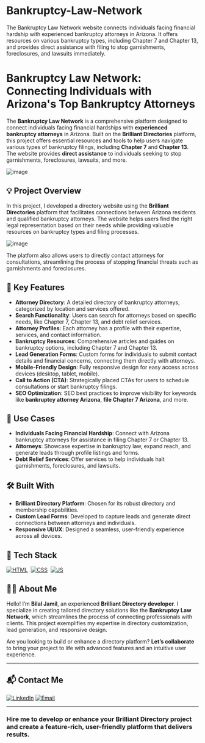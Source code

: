 # Bankruptcy-Law-Network
The Bankruptcy Law Network website connects individuals facing financial hardship with experienced bankruptcy attorneys in Arizona. It offers resources on various bankruptcy types, including Chapter 7 and Chapter 13, and provides direct assistance with filing to stop garnishments, foreclosures, and lawsuits immediately.
# Bankruptcy Law Network: Connecting Individuals with Arizona's Top Bankruptcy Attorneys

The **Bankruptcy Law Network** is a comprehensive platform designed to connect individuals facing financial hardships with **experienced bankruptcy attorneys** in Arizona. Built on the **Brilliant Directories** platform, this project offers essential resources and tools to help users navigate various types of bankruptcy filings, including **Chapter 7** and **Chapter 13**. The website provides **direct assistance** to individuals seeking to stop garnishments, foreclosures, lawsuits, and more.

![image](https://github.com/user-attachments/assets/7f3827e7-99ce-4b00-85d3-9b4ebdfd3686)

## 💡 Project Overview

In this project, I developed a directory website using the **Brilliant Directories** platform that facilitates connections between Arizona residents and qualified bankruptcy attorneys. The website helps users find the right legal representation based on their needs while providing valuable resources on bankruptcy types and filing processes.

![image](https://github.com/user-attachments/assets/c2787cba-5480-49b8-9269-fb4ef4b699cd)

The platform also allows users to directly contact attorneys for consultations, streamlining the process of stopping financial threats such as garnishments and foreclosures.

## 🚀 Key Features

- **Attorney Directory**: A detailed directory of bankruptcy attorneys, categorized by location and services offered.
- **Search Functionality**: Users can search for attorneys based on specific needs, like Chapter 7, Chapter 13, and debt relief services.
- **Attorney Profiles**: Each attorney has a profile with their expertise, services, and contact information.
- **Bankruptcy Resources**: Comprehensive articles and guides on bankruptcy options, including Chapter 7 and Chapter 13.
- **Lead Generation Forms**: Custom forms for individuals to submit contact details and financial concerns, connecting them directly with attorneys.
- **Mobile-Friendly Design**: Fully responsive design for easy access across devices (desktop, tablet, mobile).
- **Call to Action (CTA)**: Strategically placed CTAs for users to schedule consultations or start bankruptcy filings.
- **SEO Optimization**: SEO best practices to improve visibility for keywords like **bankruptcy attorney Arizona**, **file Chapter 7 Arizona**, and more.

## 💼 Use Cases

- **Individuals Facing Financial Hardship**: Connect with Arizona bankruptcy attorneys for assistance in filing Chapter 7 or Chapter 13.
- **Attorneys**: Showcase expertise in bankruptcy law, expand reach, and generate leads through profile listings and forms.
- **Debt Relief Services**: Offer services to help individuals halt garnishments, foreclosures, and lawsuits.

## 🛠️ Built With

- **Brilliant Directory Platform**: Chosen for its robust directory and membership capabilities.
- **Custom Lead Forms**: Developed to capture leads and generate direct connections between attorneys and individuals.
- **Responsive UI/UX**: Designed a seamless, user-friendly experience across all devices.

## 📌 Tech Stack
[![HTML](https://img.shields.io/badge/html5%20-%23E34F26.svg?&style=for-the-badge&logo=html5&logoColor=white)](https://github.com/yourusername/Baby-Support-Services/search?l=html)&nbsp;
[![CSS](https://img.shields.io/badge/css3%20-%231572B6.svg?&style=for-the-badge&logo=css3&logoColor=white)](https://github.com/yourusername/Baby-Support-Services/search?l=css)&nbsp;
[![JS](https://img.shields.io/badge/javascript%20-%23323330.svg?&style=for-the-badge&logo=javascript&logoColor=%23F7DF1E)](https://github.com/yourusername/Baby-Support-Services/search?l=javascript)

## 👨‍💻 About Me

Hello! I’m **Bilal Jamil**, an experienced **Brilliant Directory developer**. I specialize in creating tailored directory solutions like the **Bankruptcy Law Network**, which streamlines the process of connecting professionals with clients. This project exemplifies my expertise in directory customization, lead generation, and responsive design.

Are you looking to build or enhance a directory platform? **Let’s collaborate** to bring your project to life with advanced features and an intuitive user experience.

---

## 📬 Contact Me

[![LinkedIn](https://img.shields.io/badge/LinkedIn-Connect-blue?style=for-the-badge&logo=linkedin)](http://www.linkedin.com/in/dev-bilal)
[![Email](https://img.shields.io/badge/Email-Contact%20Me-orange?style=for-the-badge&logo=gmail)](mailto:info.devbilal@gmail.com)

---

### **Hire me to develop or enhance your Brilliant Directory project and create a feature-rich, user-friendly platform that delivers results.**
